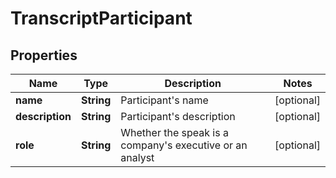 # TranscriptParticipant

## Properties

 Name            | Type       | Description                                                  | Notes      
-----------------|------------|--------------------------------------------------------------|------------
 **name**        | **String** | Participant&#39;s name                                       | [optional] 
 **description** | **String** | Participant&#39;s description                                | [optional] 
 **role**        | **String** | Whether the speak is a company&#39;s executive or an analyst | [optional] 



